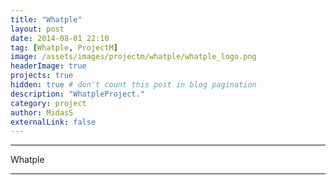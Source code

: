 ```yaml
---
title: "Whatple"
layout: post
date: 2014-08-01 22:10
tag: [Whatple, ProjectM]
image: /assets/images/projectm/whatple/whatple_logo.png
headerImage: true
projects: true
hidden: true # don't count this post in blog pagination
description: "WhatpleProject."
category: project
author: MidasS
externalLink: false
---
```


---

Whatple

---


